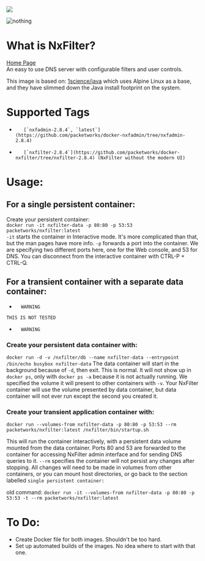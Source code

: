 [![](https://badge.imagelayers.io/packetworks/nxfilter:latest.svg)](https://imagelayers.io/?images=packetworks/nxfilter:latest 'Get your own badge on imagelayers.io')  
  
![nothing](http://www.nxfilter.org/p2/wp-content/uploads/2014/07/rb_logo41.png)  

# What is NxFilter?
  
[Home Page](http://www.nxfilter.org/)  
An easy to use DNS server with configurable filters and user controls.
  
This image is based on: [1science/java](https://registry.hub.docker.com/u/1science/java/) which uses Alpine Linux as a base, and they have slimmed down the Java install footprint on the system.

# Supported Tags

-        [`nxfadmin-2.8.4`, `latest`](https://github.com/packetworks/docker-nxfadmin/tree/nxfadmin-2.8.4)
-        [`nxfilter-2.8.4`](https://github.com/packetworks/docker-nxfilter/tree/nxfilter-2.8.4) (NxFilter without the modern UI)

# Usage:

## For a single persistent container:

Create your persistent container:  
```docker run -it nxfilter-data -p 80:80 -p 53:53 packetworks/nxfilter:latest```  
```-it``` starts the container in Interactive mode. It's more complicated than that, but the man pages have more info. ```-p``` forwards a port into the container. We are specifying two different ports here, one for the Web console, and 53 for DNS. You can disconnect from the interactive container with CTRL-P + CTRL-Q.

## For a transient container with a separate data container:

- ```   WARNING  ```  

```THIS IS NOT TESTED```  

- ```   WARNING  ```  

### Create your persistent data container with:  
```docker run -d -v /nxfilter/db --name nxfilter-data --entrypoint /bin/echo busybox nxfilter-data``` The data container will start in the background because of ```-d```, then exit. This is normal. It will not show up in ```docker ps```, only with ```docker ps -a``` because it is not actually running. We specified the volume it will present to other containers with ```-v```. Your NxFilter container will use the volume presented by data container, but data container will not ever run except the second you created it.  
  
### Create your transient application container with:  
```docker run --volumes-from nxfilter-data -p 80:80 -p 53:53 --rm packetworks/nxfilter:latest /nxfilter/bin/startup.sh```

This will run the container interactively, with a persistent data volume mounted from the data container. Ports 80 and 53 are forwarded to the container for accessing NxFilter admin interface and for sending DNS queries to it. ```--rm``` specifies the container will not persist any changes after stopping. All changes will need to be made in volumes from other containers, or you can mount host directories, or go back to the section labelled ```single persistent container:```

old command: ```docker run -it --volumes-from nxfilter-data -p 80:80 -p 53:53 -t --rm packetworks/nxfilter:latest```


# To Do:
- Create Docker file for both images. Shouldn't be too hard.
- Set up automated builds of the images. No idea where to start with that one.
